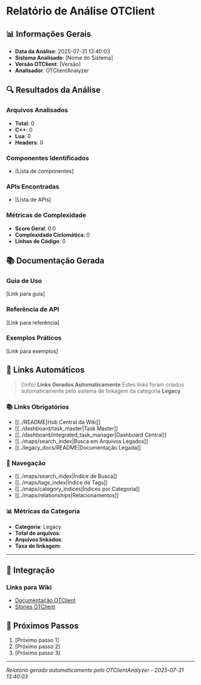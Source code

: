 # Relatório de Análise OTClient

## 📊 **Informações Gerais**
- **Data da Análise**: 2025-07-31 13:40:03
- **Sistema Analisado**: [Nome do Sistema]
- **Versão OTClient**: [Versão]
- **Analisador**: OTClientAnalyzer

## 🔍 **Resultados da Análise**

### **Arquivos Analisados**
- **Total**: 0
- **C++**: 0
- **Lua**: 0
- **Headers**: 0

### **Componentes Identificados**
- [Lista de componentes]

### **APIs Encontradas**
- [Lista de APIs]

### **Métricas de Complexidade**
- **Score Geral**: 0.0
- **Complexidade Cíclomática**: 0
- **Linhas de Código**: 0

## 📚 **Documentação Gerada**

### **Guia de Uso**
[Link para guia]

### **Referência de API**
[Link para referência]

### **Exemplos Práticos**
[Link para exemplos]

## 🔗 **Links Automáticos**

> [!info] **Links Gerados Automaticamente**
> Estes links foram criados automaticamente pelo sistema de linkagem da categoria **Legacy**

### **📚 Links Obrigatórios**
- [[../README|Hub Central da Wiki]]
- [[../dashboard/task_master|Task Master]]
- [[../dashboard/integrated_task_manager|Dashboard Central]]
- [[../maps/search_index|Busca em Arquivos Legados]]
- [[../legacy_docs/README|Documentação Legada]]

### **🧭 Navegação**
- [[../maps/search_index|Índice de Busca]]
- [[../maps/tags_index|Índice de Tags]]
- [[../maps/category_indices|Índices por Categoria]]
- [[../maps/relationships|Relacionamentos]]

### **📊 Métricas da Categoria**
- **Categoria**: Legacy
- **Total de arquivos**: <!-- Contador automático -->
- **Arquivos linkados**: <!-- Contador automático -->
- **Taxa de linkagem**: <!-- Percentual automático -->

---

## 🔗 **Integração**

### **Links para Wiki**
- [Documentação OTClient](../../otclient/)
- [Stories OTClient](../stories/)

## 🚀 **Próximos Passos**

1. [Próximo passo 1]
2. [Próximo passo 2]
3. [Próximo passo 3]

---
*Relatório gerado automaticamente pelo OTClientAnalyzer - 2025-07-31 13:40:03*
